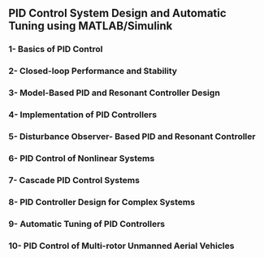 ## PID Control System Design and Automatic Tuning using MATLAB/Simulink

### 1- Basics of PID Control

### 2- Closed-loop Performance and Stability

### 3- Model-Based PID and Resonant Controller Design

### 4- Implementation of PID Controllers

### 5- Disturbance Observer- Based PID and Resonant Controller

### 6- PID Control of Nonlinear Systems

### 7- Cascade PID Control Systems

### 8- PID Controller Design for Complex Systems

### 9- Automatic Tuning of PID Controllers

### 10- PID Control of Multi-rotor Unmanned Aerial Vehicles
